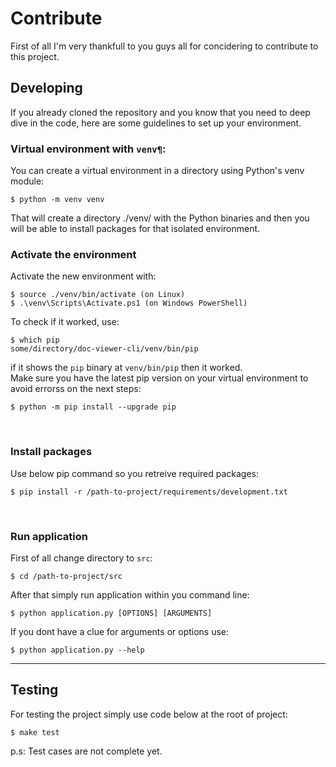 # Contribute
First of all I'm very thankfull to you guys all for concidering to contribute to this project.


## Developing
If you already cloned the repository and you know that you need to deep dive in the code, here are some guidelines to set up your environment.
<br>

### Virtual environment with `venv¶`:
You can create a virtual environment in a directory using Python's venv module:
```
$ python -m venv venv
```
That will create a directory ./venv/ with the Python binaries and then you will be able to install packages for that isolated environment.
<br>

### Activate the environment
Activate the new environment with:
```
$ source ./venv/bin/activate (on Linux)
$ .\venv\Scripts\Activate.ps1 (on Windows PowerShell)
```
To check if it worked, use:
```
$ which pip
some/directory/doc-viewer-cli/venv/bin/pip
```
if it shows the `pip` binary at `venv/bin/pip` then it worked. \
Make sure you have the latest pip version on your virtual environment to avoid errorss on the next steps:
```
$ python -m pip install --upgrade pip
```
<br>


### Install packages
Use below pip command so you retreive required packages:
```
$ pip install -r /path-to-project/requirements/development.txt
```
<br>

### Run application
First of all change directory to `src`:
```
$ cd /path-to-project/src
```
After that simply run application within you command line:
```
$ python application.py [OPTIONS] [ARGUMENTS]
```
If you dont have a clue for arguments or options use:
```
$ python application.py --help
```
---
## Testing
For testing the project simply use code below at the root of project:
```
$ make test
```
p.s: Test cases are not complete yet.